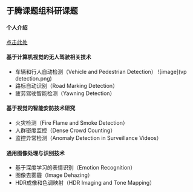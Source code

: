 ## 于腾课题组科研课题

#### 个人介绍
<a href="/index-cn.html">点击此处</a>

#### 基于计算机视觉的无人驾驶相关技术
- 车辆和行人自动检测（Vehicle and Pedestrian Detection）
![image](vp detection.png)
- 路标自动识别（Road Marking Detection）
- 疲劳驾驶智能检测（Yawning Detection）

#### 基于视觉的智能安防技术研究
- 火灾检测（Fire Flame and Smoke Detection）
- 人群密度监控（Dense Crowd Counting）
- 监控异常检测（Anomaly Detection in Surveillance Videos）

#### 通用图像处理与识别技术
- 基于深度学习的表情识别（Emotion Recognition）
- 图像去雾霾（Image Dehazing）
- HDR成像和色调映射（HDR Imaging and Tone Mapping）
